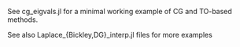 See cg\_eigvals.jl for a minimal working example of CG and TO-based methods. 

See also Laplace\_\{Bickley,DG\}\_interp.jl files for more examples
